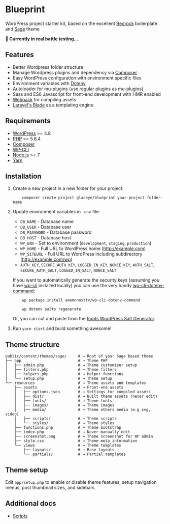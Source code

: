 # Blueprint

WordPress project starter kit, based on the excellent [Bedrock](https://roots.io/bedrock/) boilerplate and [Sage](https://roots.io/sage/) theme

**🚨 Currently in real battle testing...**

## Features

- Better Wordpress folder structure
- Manage Wordpress plugins and dependency via [Composer](https://getcomposer.org/)
- Easy WordPress configuration with environment specific files
- Environment variables with [Dotenv](https://github.com/vlucas/phpdotenv)
- Autoloader for mu-plugins (use regular plugins as mu-plugins)
- Sass and ES6 Javascript for front-end development with HMR enabled
- [Webpack](https://webpack.js.org/) for compiling assets
- [Laravel's Blade](https://laravel.com/docs/5.3/blade) as a templating engine


## Requirements

- [WordPress](https://wordpress.org/) >= 4.8
- [PHP](http://php.net/manual/en/install.php) >= 5.6.4
- [Composer](https://getcomposer.org/download/)
- [WP-CLI](http://wp-cli.org/)
- [Node.js](http://nodejs.org/) >= 7
- [Yarn](https://yarnpkg.com/en/docs/install)

## Installation

1. Create a new project in a new folder for your project:

    ```
        composer create-project gladeye/blueprint your-project-folder-name
    ```

2. Update environment variables in `.env`  file:
    - `DB_NAME` - Database name
    - `DB_USER` - Database user
    - `DB_PASSWORD` - Database password
    - `DB_HOST` - Database host
    - `WP_ENV` - Set to environment (`development`, `staging`, `production`)
    - `WP_HOME` - Full URL to WordPress home (http://example.com)
    - `WP_SITEURL` - Full URL to WordPress including subdirectory (http://example.com/wp)
    - `AUTH_KEY`, `SECURE_AUTH_KEY`, `LOGGED_IN_KEY`, `NONCE_KEY`, `AUTH_SALT`, `SECURE_AUTH_SALT`, `LOGGED_IN_SALT`, `NONCE_SALT`

    If you want to automatically generate the security keys (assuming you have [wp-cli][wp-cli] installed locally) you can use the very handy [wp-cli-dotenv-command][wp-cli-dotenv]:

    ```
        wp package install aaemnnosttv/wp-cli-dotenv-command

        wp dotenv salts regenerate
    ```

    Or, you can cut and paste from the [Roots WordPress Salt Generator][roots-wp-salt].

3. Run `yarn start` and build something awesome!

## Theme structure

```shell
public/content/themes/sage/     # → Root of your Sage based theme
├── app                         # → Theme PHP
│   ├── admin.php               # → Theme customizer setup
│   ├── filters.php             # → Theme filters
│   ├── helpers.php             # → Helper functions
│   └── setup.php               # → Theme setup
└── resources                   # → Theme assets and templates
    ├── assets                  # → Front-end assets
    │   ├── options.json        # → Settings for compiled assets
    │   ├── dist/               # → Built theme assets (never edit)
    │   ├── fonts/              # → Theme fonts
    │   ├── images/             # → Theme images
    │   ├── media/              # → Theme others media (e.g svg, video)
    │   ├── scripts/            # → Theme scripts
    │   └── styles/             # → Theme styles
    ├── functions.php           # → Theme bootstrap
    ├── index.php               # → Never manually edit
    ├── screenshot.png          # → Theme screenshot for WP admin
    ├── style.css               # → Theme meta information
    └── views                   # → Theme templates
        ├── layouts/            # → Base layouts
        └── partials/           # → Partial templates
```


## Theme setup

Edit `app/setup.php` to enable or disable theme features, setup navigation menus, post thumbnail sizes, and sidebars.


[wp-cli]:http://wp-cli.org/
[roots-wp-salt]:https://roots.io/salts.html
[wp-cli-dotenv]:https://github.com/aaemnnosttv/wp-cli-dotenv-command

## Additional docs

- [Scripts](public/content/themes/sage/resources/assets/scripts)
